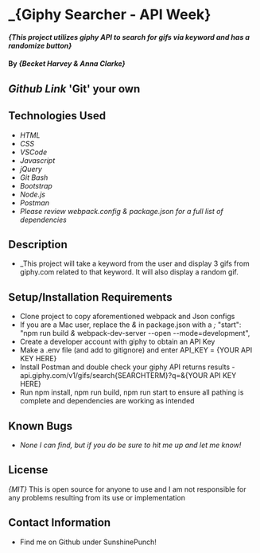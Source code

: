 # _{Giphy Searcher - API Week}

#### _{This project utilizes giphy API to search for gifs via keyword and has a randomize button}_

#### By _{Becket Harvey & Anna Clarke}_

## _Github Link_ 'Git' your own

## Technologies Used

* _HTML_
* _CSS_
* _VSCode_
* _Javascript_
* _jQuery_
* _Git Bash_
* _Bootstrap_
* _Node.js_
* _Postman_
* _Please review webpack.config & package.json for a full list of dependencies_


## Description
* _This project will take a keyword from the user and display 3 gifs from giphy.com related to that keyword. It will also display a random gif.

## Setup/Installation Requirements
* Clone project to copy aforementioned webpack and Json configs
* If you are a Mac user, replace the _&_ in package.json  with a _;_ "start": "npm run build _&_ webpack-dev-server --open --mode=development",
* Create a developer account with giphy to obtain an API Key
* Make a .env file (and add to gitignore) and enter API_KEY = {YOUR API KEY HERE}
* Install Postman and double check your giphy API returns results - api.giphy.com/v1/gifs/search{SEARCHTERM}?q=&{YOUR API KEY HERE}
* Run npm install, npm run build, npm run start to ensure all pathing is complete and dependencies are working as intended


## Known Bugs
* _None I can find, but if you do be sure to hit me up and let me know!_

## License
_{MIT}_ This is open source for anyone to use and I am not responsible for any problems resulting from its use or implementation

## Contact Information
* Find me on Github under SunshinePunch!